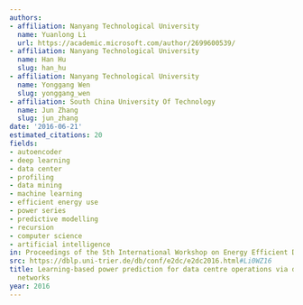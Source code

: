 ```yaml
---
authors:
- affiliation: Nanyang Technological University
  name: Yuanlong Li
  url: https://academic.microsoft.com/author/2699600539/
- affiliation: Nanyang Technological University
  name: Han Hu
  slug: han_hu
- affiliation: Nanyang Technological University
  name: Yonggang Wen
  slug: yonggang_wen
- affiliation: South China University Of Technology
  name: Jun Zhang
  slug: jun_zhang
date: '2016-06-21'
estimated_citations: 20
fields:
- autoencoder
- deep learning
- data center
- profiling
- data mining
- machine learning
- efficient energy use
- power series
- predictive modelling
- recursion
- computer science
- artificial intelligence
in: Proceedings of the 5th International Workshop on Energy Efficient Data Centres
src: https://dblp.uni-trier.de/db/conf/e2dc/e2dc2016.html#Li0WZ16
title: Learning-based power prediction for data centre operations via deep neural
  networks
year: 2016
---
```

